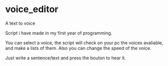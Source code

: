 # voice_editor
A text to voice 

Script i have made in my first year of programming. 

You can select a voice, the script will check on your pc the voices avaliable, and make a lists of them.
Also you can change the speed of the voice.

Just write a sentence/text and press the bouton to hear it.
